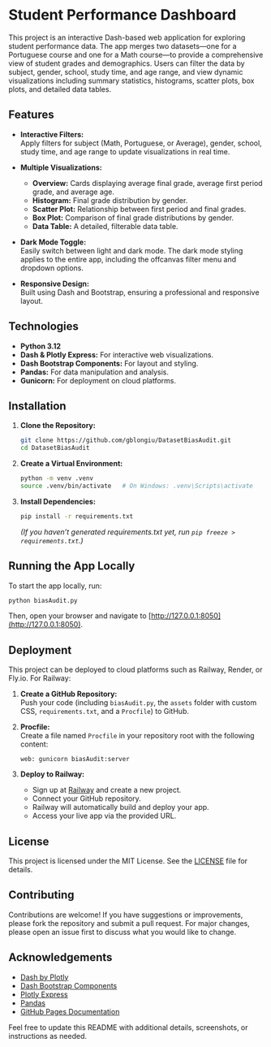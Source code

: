 # Student Performance Dashboard

This project is an interactive Dash-based web application for exploring student performance data. The app merges two datasets—one for a Portuguese course and one for a Math course—to provide a comprehensive view of student grades and demographics. Users can filter the data by subject, gender, school, study time, and age range, and view dynamic visualizations including summary statistics, histograms, scatter plots, box plots, and detailed data tables.

## Features

- **Interactive Filters:**  
  Apply filters for subject (Math, Portuguese, or Average), gender, school, study time, and age range to update visualizations in real time.

- **Multiple Visualizations:**  
  - **Overview:** Cards displaying average final grade, average first period grade, and average age.
  - **Histogram:** Final grade distribution by gender.
  - **Scatter Plot:** Relationship between first period and final grades.
  - **Box Plot:** Comparison of final grade distributions by gender.
  - **Data Table:** A detailed, filterable data table.

- **Dark Mode Toggle:**  
  Easily switch between light and dark mode. The dark mode styling applies to the entire app, including the offcanvas filter menu and dropdown options.

- **Responsive Design:**  
  Built using Dash and Bootstrap, ensuring a professional and responsive layout.

## Technologies

- **Python 3.12**
- **Dash & Plotly Express:** For interactive web visualizations.
- **Dash Bootstrap Components:** For layout and styling.
- **Pandas:** For data manipulation and analysis.
- **Gunicorn:** For deployment on cloud platforms.

## Installation

1. **Clone the Repository:**

   ```bash
   git clone https://github.com/gblongiu/DatasetBiasAudit.git
   cd DatasetBiasAudit
   ```

2. **Create a Virtual Environment:**

   ```bash
   python -m venv .venv
   source .venv/bin/activate   # On Windows: .venv\Scripts\activate
   ```

3. **Install Dependencies:**

   ```bash
   pip install -r requirements.txt
   ```

   *(If you haven’t generated requirements.txt yet, run `pip freeze > requirements.txt`.)*

## Running the App Locally

To start the app locally, run:

```bash
python biasAudit.py
```

Then, open your browser and navigate to [http://127.0.0.1:8050](http://127.0.0.1:8050).

## Deployment

This project can be deployed to cloud platforms such as Railway, Render, or Fly.io. For Railway:

1. **Create a GitHub Repository:**  
   Push your code (including `biasAudit.py`, the `assets` folder with custom CSS, `requirements.txt`, and a `Procfile`) to GitHub.

2. **Procfile:**  
   Create a file named `Procfile` in your repository root with the following content:

   ```
   web: gunicorn biasAudit:server
   ```

3. **Deploy to Railway:**
   - Sign up at [Railway](https://railway.app/) and create a new project.
   - Connect your GitHub repository.
   - Railway will automatically build and deploy your app.
   - Access your live app via the provided URL.

## License

This project is licensed under the MIT License. See the [LICENSE](LICENSE) file for details.

## Contributing

Contributions are welcome! If you have suggestions or improvements, please fork the repository and submit a pull request. For major changes, please open an issue first to discuss what you would like to change.

## Acknowledgements

- [Dash by Plotly](https://plotly.com/dash/)
- [Dash Bootstrap Components](https://dash-bootstrap-components.opensource.faculty.ai/)
- [Plotly Express](https://plotly.com/python/plotly-express/)
- [Pandas](https://pandas.pydata.org/)
- [GitHub Pages Documentation](https://docs.github.com/en/pages)

Feel free to update this README with additional details, screenshots, or instructions as needed.